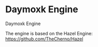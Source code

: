 # Daymoxk Engine
Daymoxk Engine

The engine is based on the Hazel Engine: 
https://github.com/TheCherno/Hazel
